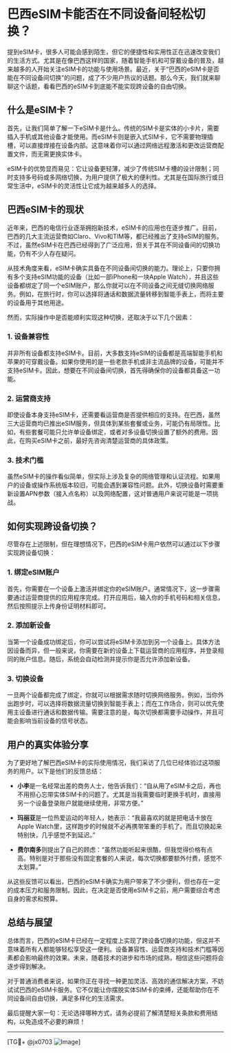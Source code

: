 # 巴西eSIM卡能否在不同设备间轻松切换？

提到eSIM卡，很多人可能会感到陌生，但它的便捷性和实用性正在迅速改变我们的生活方式。尤其是在像巴西这样的国家，随着智能手机和可穿戴设备的普及，越来越多的人开始关注eSIM卡的功能与使用场景。最近，关于“巴西的eSIM卡是否能在不同设备间切换”的问题，成了不少用户热议的话题。那么今天，我们就来聊聊这个话题，看看巴西的eSIM卡到底能不能实现跨设备的自由切换。

## 什么是eSIM卡？

首先，让我们简单了解一下eSIM卡是什么。传统的SIM卡是实体的小卡片，需要插入手机或其他设备才能使用。而eSIM卡则是嵌入式SIM卡，它不需要物理插槽，可以直接焊接在设备内部。这意味着你可以通过网络远程激活和更改运营商配置文件，而无需更换实体卡。

eSIM卡的优势显而易见：它让设备更轻薄，减少了传统SIM卡槽的设计限制；同时支持多号码或多网络切换，为用户提供了极大的便利性。尤其是在国际旅行或日常生活中，eSIM卡的灵活性让它成为越来越多人的选择。

## 巴西eSIM卡的现状

近年来，巴西的电信行业逐渐拥抱新技术，eSIM卡的应用也在逐步推广。目前，巴西的几大主流运营商如Claro、Vivo和TIM等，都已经推出了支持eSIM的服务。不过，虽然eSIM卡在巴西已经得到了广泛应用，但关于其在不同设备间的切换功能，仍有不少人存在疑问。

从技术角度来看，eSIM卡确实具备在不同设备间切换的能力。理论上，只要你拥有多个支持eSIM功能的设备（比如一部iPhone和一块Apple Watch），并且这些设备都绑定了同一个eSIM账户，那么你就可以在不同设备之间无缝切换网络服务。例如，在旅行时，你可以选择将通话和数据流量转移到智能手表上，而将主要的设备用于其他用途。

然而，实际操作中是否能顺利实现这种切换，还取决于以下几个因素：

### 1. **设备兼容性**
并非所有设备都支持eSIM卡。目前，大多数支持eSIM的设备都是高端智能手机和苹果的可穿戴设备。如果你使用的是一些老款手机或非主流品牌的设备，可能并不支持eSIM卡。因此，想要在不同设备间切换，首先得确保你的设备都具备这一功能。

### 2. **运营商支持**
即使设备本身支持eSIM卡，还需要看运营商是否提供相应的支持。在巴西，虽然三大运营商均已推出eSIM服务，但具体到某些套餐或业务，可能仍有局限性。比如，有些套餐可能只允许单设备绑定，或者对多设备切换设置了额外的费用。因此，在购买eSIM卡之前，最好先咨询清楚运营商的具体政策。

### 3. **技术门槛**
虽然eSIM卡的操作看似简单，但实际上涉及复杂的网络管理和认证流程。如果用户的设备或操作系统版本较旧，可能会遇到兼容性问题。此外，切换设备时需要重新设置APN参数（接入点名称）以及网络配置，这对普通用户来说可能是一项挑战。

## 如何实现跨设备切换？

尽管存在上述限制，但在理想情况下，巴西的eSIM卡用户依然可以通过以下步骤实现跨设备切换：

### 1. **绑定eSIM账户**
首先，你需要在一个设备上激活并绑定你的eSIM账户。通常情况下，这一步骤需要通过运营商提供的应用程序完成。打开应用后，输入你的手机号码和相关信息，然后按照提示上传身份证明材料即可。

### 2. **添加新设备**
当第一个设备成功绑定后，你可以尝试将eSIM卡添加到另一个设备上。具体方法因设备而异，但一般来说，你需要在新的设备上下载运营商的应用程序，并登录相同的账户信息。随后，系统会自动检测并提示你是否允许添加新设备。

### 3. **切换设备**
一旦两个设备都完成了绑定，你就可以根据需求随时切换网络服务。例如，当你外出跑步时，可以选择将数据流量切换到智能手表上；而在工作场合，则可以优先使用主设备进行通话和数据传输。需要注意的是，每次切换都需要手动操作，并且可能会影响当前设备的信号状态。

## 用户的真实体验分享

为了更好地了解巴西eSIM卡的实际使用情况，我们采访了几位已经体验过这项服务的用户。以下是他们的反馈总结：

- **小李**是一名经常出差的商务人士，他告诉我们：“自从用了eSIM卡之后，再也不用担心忘带实体SIM卡的问题了。尤其是当我需要临时更换手机时，直接用另一个设备登录账户就能继续使用，非常方便。”
  
- **玛丽亚**是一位热爱运动的年轻人，她表示：“我最喜欢的就是把电话卡放在Apple Watch里，这样跑步的时候就不必再携带笨重的手机了。而且切换起来特别快，几乎感觉不到延迟。”

- **费尔南多**则提出了自己的顾虑：“虽然功能听起来很酷，但我觉得价格有点高。特别是对于那些没有固定套餐的人来说，每次切换都要额外付费，感觉不太划算。”

从这些反馈可以看出，巴西的eSIM卡确实为用户带来了不少便利，但也存在一定的成本压力和服务限制。因此，在决定是否使用eSIM卡之前，用户需要综合考虑自身的需求和预算。

## 总结与展望

总体而言，巴西的eSIM卡已经在一定程度上实现了跨设备切换的功能，但这并不意味着所有人都能够轻松享受这一便利。设备兼容性、运营商支持和技术门槛等因素都会影响最终的效果。未来，随着技术的进步和市场的成熟，相信这些问题将会逐步得到解决。

对于普通消费者来说，如果你正在寻找一种更加灵活、高效的通信解决方案，不妨试试巴西的eSIM卡服务。它不仅能让你摆脱实体SIM卡的束缚，还能帮助你在不同设备间自由切换，满足多样化的生活需求。

最后提醒大家一句：无论选择哪种方式，请务必提前了解清楚相关条款和费用结构，以免造成不必要的麻烦！

---

[TG💪+ @jx0703 ![Image](https://github.com/user-attachments/assets/dbca1d08-cadb-493c-b0ec-ad6f7a83f270)]